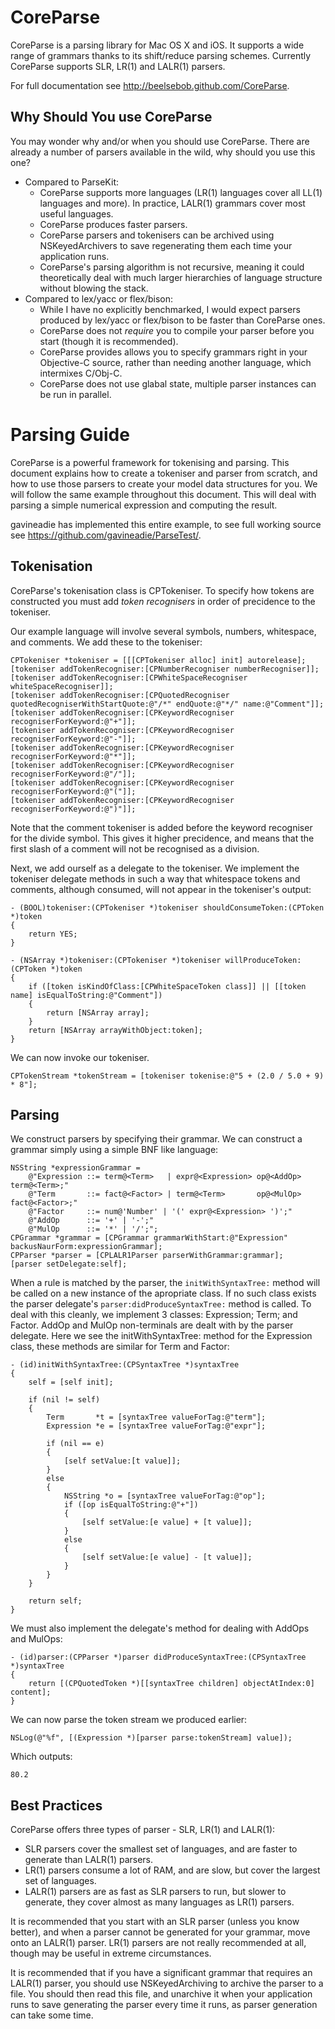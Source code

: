 CoreParse
=========

CoreParse is a parsing library for Mac OS X and iOS.  It supports a wide range of grammars thanks to its shift/reduce parsing schemes.  Currently CoreParse supports SLR, LR(1) and LALR(1) parsers.

For full documentation see http://beelsebob.github.com/CoreParse.

Why Should You use CoreParse
----------------------------

You may wonder why and/or when you should use CoreParse.  There are already a number of parsers available in the wild, why should you use this one?

* Compared to ParseKit:
  * CoreParse supports more languages (LR(1) languages cover all LL(1) languages and more).  In practice, LALR(1) grammars cover most useful languages.
  * CoreParse produces faster parsers.
  * CoreParse parsers and tokenisers can be archived using NSKeyedArchivers to save regenerating them each time your application runs.
  * CoreParse's parsing algorithm is not recursive, meaning it could theoretically deal with much larger hierarchies of language structure without blowing the stack.
* Compared to lex/yacc or flex/bison:
  * While I have no explicitly benchmarked, I would expect parsers produced by lex/yacc or flex/bison to be faster than CoreParse ones.
  * CoreParse does not _require_ you to compile your parser before you start (though it is recommended).
  * CoreParse provides allows you to specify grammars right in your Objective-C source, rather than needing another language, which intermixes C/Obj-C.
  * CoreParse does not use glabal state, multiple parser instances can be run in parallel.

Parsing Guide
=============

CoreParse is a powerful framework for tokenising and parsing.  This document explains how to create a tokeniser and parser from scratch, and how to use those parsers to create your model data structures for you.  We will follow the same example throughout this document.  This will deal with parsing a simple numerical expression and computing the result.

gavineadie has implemented this entire example, to see full working source see https://github.com/gavineadie/ParseTest/.

Tokenisation
------------

CoreParse's tokenisation class is CPTokeniser.  To specify how tokens are constructed you must add *token recognisers* in order of precidence to the tokeniser.

Our example language will involve several symbols, numbers, whitespace, and comments.  We add these to the tokeniser:

    CPTokeniser *tokeniser = [[[CPTokeniser alloc] init] autorelease];
    [tokeniser addTokenRecogniser:[CPNumberRecogniser numberRecogniser]];
    [tokeniser addTokenRecogniser:[CPWhiteSpaceRecogniser whiteSpaceRecogniser]];
    [tokeniser addTokenRecogniser:[CPQuotedRecogniser quotedRecogniserWithStartQuote:@"/*" endQuote:@"*/" name:@"Comment"]];
    [tokeniser addTokenRecogniser:[CPKeywordRecogniser recogniserForKeyword:@"+"]];
    [tokeniser addTokenRecogniser:[CPKeywordRecogniser recogniserForKeyword:@"-"]];
    [tokeniser addTokenRecogniser:[CPKeywordRecogniser recogniserForKeyword:@"*"]];
    [tokeniser addTokenRecogniser:[CPKeywordRecogniser recogniserForKeyword:@"/"]];
    [tokeniser addTokenRecogniser:[CPKeywordRecogniser recogniserForKeyword:@"("]];
    [tokeniser addTokenRecogniser:[CPKeywordRecogniser recogniserForKeyword:@")"]];

Note that the comment tokeniser is added before the keyword recogniser for the divide symbol.  This gives it higher precidence, and means that the first slash of a comment will not be recognised as a division.

Next, we add ourself as a delegate to the tokeniser.  We implement the tokeniser delegate methods in such a way that whitespace tokens and comments, although consumed, will not appear in the tokeniser's output:

    - (BOOL)tokeniser:(CPTokeniser *)tokeniser shouldConsumeToken:(CPToken *)token
    {
        return YES;
    }
    
    - (NSArray *)tokeniser:(CPTokeniser *)tokeniser willProduceToken:(CPToken *)token
    {
        if ([token isKindOfClass:[CPWhiteSpaceToken class]] || [[token name] isEqualToString:@"Comment"])
        {
            return [NSArray array];
        }
        return [NSArray arrayWithObject:token];
    }

We can now invoke our tokeniser.

    CPTokenStream *tokenStream = [tokeniser tokenise:@"5 + (2.0 / 5.0 + 9) * 8"];

Parsing
-------

We construct parsers by specifying their grammar.  We can construct a grammar simply using a simple BNF like language:

    NSString *expressionGrammar =
        @"Expression ::= term@<Term>   | expr@<Expression> op@<AddOp> term@<Term>;"
        @"Term       ::= fact@<Factor> | term@<Term>       op@<MulOp> fact@<Factor>;"
        @"Factor     ::= num@'Number' | '(' expr@<Expression> ')';"
        @"AddOp      ::= '+' | '-';"
        @"MulOp      ::= '*' | '/';";
    CPGrammar *grammar = [CPGrammar grammarWithStart:@"Expression" backusNaurForm:expressionGrammar];
    CPParser *parser = [CPLALR1Parser parserWithGrammar:grammar];
    [parser setDelegate:self];

When a rule is matched by the parser, the `initWithSyntaxTree:` method will be called on a new instance of the apropriate class.  If no such class exists the parser delegate's `parser:didProduceSyntaxTree:` method is called.  To deal with this cleanly, we implement 3 classes: Expression; Term; and Factor.  AddOp and MulOp non-terminals are dealt with by the parser delegate.  Here we see the initWithSyntaxTree: method for the Expression class, these methods are similar for Term and Factor:
    
    - (id)initWithSyntaxTree:(CPSyntaxTree *)syntaxTree
    {
        self = [self init];
        
        if (nil != self)
        {
            Term       *t = [syntaxTree valueForTag:@"term"];
            Expression *e = [syntaxTree valueForTag:@"expr"];
            
            if (nil == e)
            {
                [self setValue:[t value]];
            }
            else
            {
                NSString *o = [syntaxTree valueForTag:@"op"];
                if ([op isEqualToString:@"+"])
                {
                    [self setValue:[e value] + [t value]];
                }
                else
                {
                    [self setValue:[e value] - [t value]];
                }
            }
        }
        
        return self;
    }

We must also implement the delegate's method for dealing with AddOps and MulOps:

    - (id)parser:(CPParser *)parser didProduceSyntaxTree:(CPSyntaxTree *)syntaxTree
    {
        return [(CPQuotedToken *)[[syntaxTree children] objectAtIndex:0] content];
    }

We can now parse the token stream we produced earlier:

    NSLog(@"%f", [(Expression *)[parser parse:tokenStream] value]);

Which outputs:

    80.2

Best Practices
--------------

CoreParse offers three types of parser - SLR, LR(1) and LALR(1):
* SLR parsers cover the smallest set of languages, and are faster to generate than LALR(1) parsers.
* LR(1) parsers consume a lot of RAM, and are slow, but cover the largest set of languages.
* LALR(1) parsers are as fast as SLR parsers to run, but slower to generate, they cover almost as many languages as LR(1) parsers.

It is recommended that you start with an SLR parser (unless you know better), and when a parser cannot be generated for your grammar, move onto an LALR(1) parser.  LR(1) parsers are not really recommended at all, though may be useful in extreme circumstances.

It is recommended that if you have a significant grammar that requires an LALR(1) parser, you should use NSKeyedArchiving to archive the parser to a file.  You should then read this file, and unarchive it when your application runs to save generating the parser every time it runs, as parser generation can take some time.
